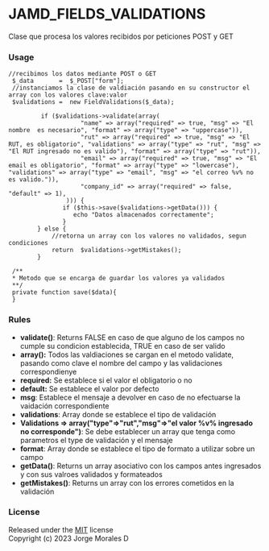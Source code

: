 # JAMD_FIELDS_VALIDATIONS
Clase que procesa los valores recibidos por peticiones POST y GET
### Usage ###

~~~
//recibimos los datos mediante POST o GET
 $_data       =  $_POST["form"];
 //instanciamos la clase de valdiación pasando en su constructor el array con los valores clave:valor
 $validations =  new FieldValidations($_data);
      
         if ($validations->validate(array(
                    "name" => array("required" => true, "msg" => "El nombre  es necesario", "format" => array("type" => "uppercase")),
                    "rut" => array("required" => true, "msg" => "El RUT, es obligatorio", "validations" => array("type" => "rut", "msg" => "El RUT ingresado no es valido"), "format" => array("type" => "rut")),
                    "email" => array("required" => true, "msg" => "El email es obligatorio", "format" => array("type" => "lowercase"), "validations" => array("type" => "email", "msg" => "el correo %v% no es valido.")),
                    "company_id" => array("required" => false, "default" => 1),
                ))) {
               if ($this->save($validations->getData())) {
                  echo "Datos almacenados correctamente";
               }
        } else {
            //retorna un array con los valores no validados, segun condiciones
            return  $validations->getMistakes();
        }
    
 /**
 * Metodo que se encarga de guardar los valores ya validados
 **/
 private function save($data){
 }
~~~

### Rules ###
* __validate()__: Returns FALSE en caso de que alguno de los campos no cumple su condicion establecida, TRUE en caso de ser valido
 * __array():__ Todos las valdiaciones se cargan en el metodo validate, pasando como clave el nombre del campo y las validaciones correspondienye
 * __required:__ Se establece si el valor el obligatorio o no 
 * __default:__ Se establece el valor por defecto
 * __msg__: Establece el mensaje a devolver en caso de no efectuarse la vaidación correspondiente
 * __validations__: Array donde se establece el tipo de validación  
 * __Validations => array("type"=>"rut","msg"=>"el valor %v% ingresado no corresponde")__: Se debe establecer un array que tenga como parametros el type de validación y el mensaje 
 * __format__: Array donde se establece el tipo de formato a utilizar sobre un campo  
 * __getData()__: Returns un array asociativo con los campos antes ingresados y con sus valroes validados y formateados
 * __getMistakes()__: Returns un array con los errores cometidos en la validación
### License ###

Released under the [MIT](http://www.opensource.org/licenses/mit-license.php) license<br>
Copyright (c) 2023 Jorge Morales D

